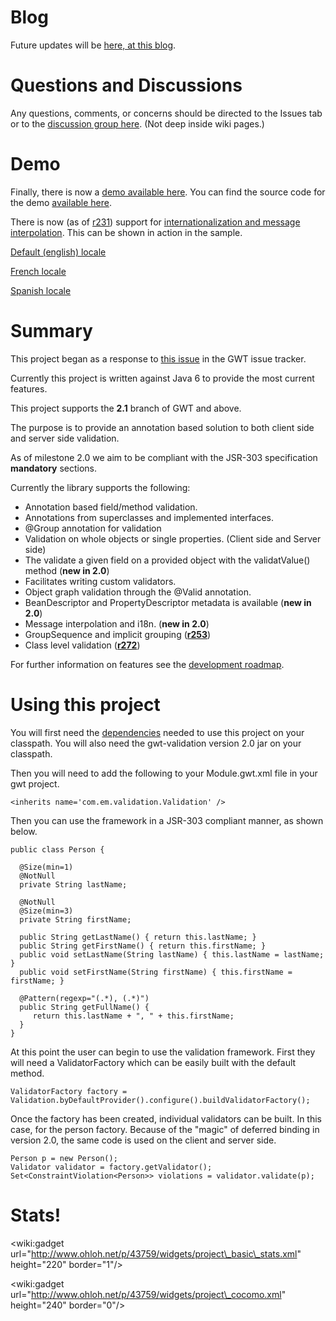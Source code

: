 # Blog #

Future updates will be [here, at this blog](http://breqs.blogspot.com/).

# Questions and Discussions #

Any questions, comments, or concerns should be directed to the Issues tab or to the [discussion group here](http://groups.google.com/group/gwt-validation).  (Not deep inside wiki pages.)

# Demo #

Finally, there is now a [demo available here](http://gwt-validation.googlecode.com/svn/demo/Gwt_validation_sample.html). You can find the source code for the demo [available here](http://code.google.com/p/gwt-validation/source/browse/#svn%2Ftrunk%2Fsample%2Fgwt-validation-sample).

There is now (as of [r231](https://code.google.com/p/gwt-validation/source/detail?r=231)) support for [internationalization and message interpolation](GWT_INTERNATIONALIZATION.md).  This can be shown in action in the sample.

[Default (english) locale](http://gwt-validation.googlecode.com/svn/demo/Gwt_validation_sample.html)

[French locale](http://gwt-validation.googlecode.com/svn/demo/Gwt_validation_sample.html?locale=fr)

[Spanish locale](http://gwt-validation.googlecode.com/svn/demo/Gwt_validation_sample.html?locale=es)

# Summary #

This project began as a response to [this issue](http://code.google.com/p/google-web-toolkit/issues/detail?id=343) in the GWT issue tracker.

Currently this project is written against Java 6 to provide the most current features.

This project supports the **2.1** branch of GWT and above.

The purpose is to provide an annotation based solution to both client side and server side validation.

As of milestone 2.0 we aim to be compliant with the JSR-303 specification **mandatory** sections.

Currently the library supports the following:
  * Annotation based field/method validation.
  * Annotations from superclasses and implemented interfaces.
  * @Group annotation for validation
  * Validation on whole objects or single properties. (Client side and Server side)
  * The validate a given field on a provided object with the validatValue() method (**new in 2.0**)
  * Facilitates writing custom validators.
  * Object graph validation through the @Valid annotation.
  * BeanDescriptor and PropertyDescriptor metadata is available (**new in 2.0**)
  * Message interpolation and i18n. (**new in 2.0**)
  * GroupSequence and implicit grouping (**[r253](https://code.google.com/p/gwt-validation/source/detail?r=253)**)
  * Class level validation (**[r272](https://code.google.com/p/gwt-validation/source/detail?r=272)**)

For further information on features see the [development roadmap](Roadmap.md).

# Using this project #

You will first need the [dependencies](Dependencies.md) needed to use this project on your classpath.  You will also need the gwt-validation version 2.0 jar on your classpath.

Then you will need to add the following to your Module.gwt.xml file in your gwt project.

```
<inherits name='com.em.validation.Validation' />
```

Then you can use the framework in a JSR-303 compliant manner, as shown below.

```
public class Person {
  
  @Size(min=1)
  @NotNull
  private String lastName;

  @NotNull
  @Size(min=3)
  private String firstName;

  public String getLastName() { return this.lastName; }
  public String getFirstName() { return this.firstName; }
  public void setLastName(String lastName) { this.lastName = lastName; }
  public void setFirstName(String firstName) { this.firstName = firstName; }

  @Pattern(regexp="(.*), (.*)")
  public String getFullName() {
     return this.lastName + ", " + this.firstName;
  }
}
```

At this point the user can begin to use the validation framework.  First they will need a ValidatorFactory which can be easily built with the default method.
```
ValidatorFactory factory = Validation.byDefaultProvider().configure().buildValidatorFactory();
```

Once the factory has been created, individual validators can be built.  In this case, for the person factory.  Because of the "magic" of deferred binding in version 2.0, the same code is used on the client and server side.

```
Person p = new Person();
Validator validator = factory.getValidator();
Set<ConstraintViolation<Person>> violations = validator.validate(p);
```

# Stats! #

&lt;wiki:gadget url="http://www.ohloh.net/p/43759/widgets/project\_basic\_stats.xml" height="220" border="1"/&gt;

&lt;wiki:gadget url="http://www.ohloh.net/p/43759/widgets/project\_cocomo.xml" height="240" border="0"/&gt;